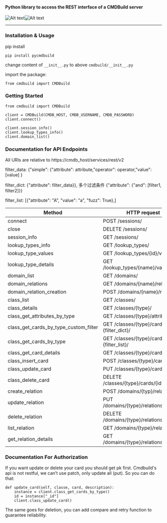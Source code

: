 #### Python library to access the REST interface of a CMDBuild server
![Alt text](http://www.cmdbuild.org/logo.png)![Alt text](https://www.python.org/static/opengraph-icon-200x200.png)

---

### Installation & Usage

pip install	

```
pip install pycmdbuild
```
change content of ``__init__.py`` to above ``cmdbuild/__init__.py``

import the package:

```
from cmdbuild import CMDBuild
```

### Getting Started

```
from cmdbuild import CMDBuild

client = CMDBuild(CMDB_HOST, CMDB_USERNAME, CMDB_PASSWORD)
client.connect()

client.session_info()
client.lookup_types_info()
client.domain_list()
```

### Documentation for API Endpoints

All URIs are relative to https://cmdb_host/services/rest/v2

filter_data: {"simple": {"attribute": attribute,"operator": operator,"value": [value] }

filter_dict: {"attribute": filter_data}}, 多个过滤条件 {"attribute": {"and": [filter1, filter2]}}

filter_list: [{"attribute": "A", "value": "a", "fuzz": True},]

Method | HTTP request | Description
---|---|---
connect| POST   /sessions/ | 
close | DELETE   /sessions/ |
session_info | GET   /sessions/ |
lookup_types_info | GET   /lookup_types/ |
lookup_type_values | GET   /lookup_types/{id}/values/ |
lookup_type_details | GET   /lookup_types/{name}/values/{id}/ |
domain_list | GET   /domains/ |  
domain_relations | GET   /domains/{name}/relations/ |
domain_relation_creation | POST   /domains/{name}/relations/ |
class_list | GET   /classes/ | 
class_details | GET   /classes/{type}/ |
class_get_attributes_by_type | GET   /classes/{type}/attributes/ |
class_get_cards_by_type_custom_filter | GET   /classes/{type}/cards?filter={filter_dict}/ |
class_get_cards_by_type | GET   /classes/{type}/cards?filter={filter_list}/ | 
class_get_card_details | GET   /classes/{type}/cards/{id}/ |
class_insert_card | POST   /classes/{type}/cards/ |
class_update_card | PUT   /classes/{type}/cards/{id}/ |
class_delete_card | DELETE   /classes/{type}/cards/{id}/ |
create_relation | POST   /domains/{typ}/relations/ |
update_relation | PUT   /domains/{type}/relations/{id}/ |
delete_relation | DELETE   /domains/{type}/relations/{id}/ |
list_relation | GET   /domains/{type}/relations/ |
get_relation_details | GET   /domains/{type}/relations/{id}/ | 


### Documentation For Authorization


If you want update or delete your card  you should get pk first. Cmdbuild's api is not restful, we can’t use patch, only update all (put).
So you can do that:
```
def update_card(self, classe, card, description):
    instance = client.class_get_cards_by_type()
    id = instance["_id"]
    client.class_update_card()
```
The same goes for deletion, you can add compare and retry function to guarantee reliability. 


